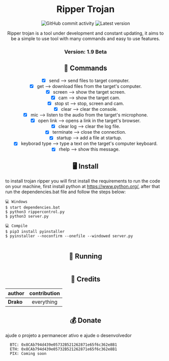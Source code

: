 <p align="center" ><img alt="" src="https://raw.githubusercontent.com/MicaelliMedeiros/micaellimedeiros/master/image/computer-illustration.png"></p>

<h1 align="center">Ripper Trojan</h1>
<p align="center">
  <img alt="GitHub commit activity" src="https://img.shields.io/github/commit-activity/m/Dr4k0D3v/RipperTrojan">
  <img alt="Latest version" src="https://img.shields.io/github/v/release/Dr4k0D3v/RipperTrojan" alt="Latest version">

  <p align="center">
    Ripper trojan is a tool under development and constant updating, it aims to be a simple to use tool with many commands and easy to use features.
  </p>
</p> 

<h3><p align="center">Version: 1.9 Beta</p></h3>
 
<h2 align="center">🔧  Commands</h2>
<center>
  
  

- [x] send <file name> --> send files to target computer.
- [x] get <file name> --> download files from the target's computer.
- [x] screen --> show the target screen.
- [x] cam --> show the target cam.
- [x] stop st --> stop, screen and cam.
- [x] clear --> clear the console.
- [x] mic --> listen to the audio from the target's microphone.
- [x] open link <link> --> opens a link in the target's browser.
- [x] clear log --> clear the log file.
- [x] terminate --> close the connection.
- [x] startup <file name> --> add a file at startup.
- [x] keyborad type <text> --> type a text on the target's computer keyboard.
- [x] rhelp --> show this message.
</center>

<h2 align="center">🖥 Install</h2>


to install trojan ripper you will first install the requirements to run the code on your machine, first install python at https://www.python.org/, after that run the dependencies.bat file and follow the steps below:

```
💻 Windows
$ start dependencies.bat
$ python3 rippercontrol.py
$ python3 server.py

💻 Compile
$ pip3 install pyinstaller
$ pyinstaller --noconfirm --onefile --windowed server.py
  
```

<p align="center" >
  <h2 align="center">🚀 Running</h2>
  <img alt="" src="https://uploaddeimagens.com.br/images/003/320/455/original/Screenshot_1.png?1625454484">
</p>

<h2 align="center">🙏  Credits</h2>

| author         |  contribution                              |
| -------------- |:-------------:                             |
| __Drako__      | everything                                 |


 
 <h2 align="center">💰 Donate</h2>
 ajude o projeto a permanecer ativo e ajude o desenvolvedor
  
```
  BTC: 0x8CAb794d439e05732B521262871e65f6c362e8B1
  ETH: 0x8CAb794d439e05732B521262871e65f6c362e8B1
  PIX: Coming soon

